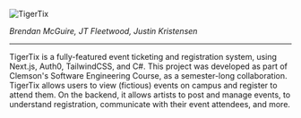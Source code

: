 ![TigerTix](https://user-images.githubusercontent.com/8839926/159183658-ff608f1e-e053-482f-ae0e-107fa9a1ceff.png)

_Brendan McGuire, JT Fleetwood, Justin Kristensen_

<hr />

TigerTix is a fully-featured event ticketing and registration system, using Next.js, Auth0, TailwindCSS, and C#. This project was developed as part of Clemson's Software Engineering Course, as a semester-long collaboration. TigerTix allows users to view (fictious) events on campus and register to attend them. On the backend, it allows artists to post and manage events, to understand registration, communicate with their event attendees, and more. 
